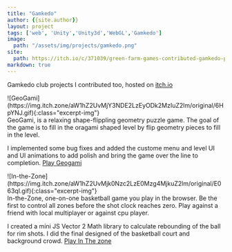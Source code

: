```yaml
---
title: "Gamkedo"
author: {{site.author}}
layout: project
tags: ['web', 'Unity','Unity3d','WebGL','Gamkedo']
image:
  path: "/assets/img/projects/gamkedo.png"
site:
  path: https://itch.io/c/371039/green-farm-games-contributed-gamkedo-projects
markdown: true
---
```


Gamkedo club projects I contributed too, hosted on [itch.io](https://itch.io)
<div>
  <div class="ex1">
  ![GeoGami](https://img.itch.zone/aW1hZ2UvMjY3NDE2LzEyODk2MzIuZ2lm/original/6HpYNJ.gif){:class="excerpt-img"}
  </div>
  <div class="ex2">
  GeoGami, is a relaxing shape-flippling geometry puzzle game. The goal of the game is to fill in the oragami shaped level by flip geometry pieces to fill in the level. 

  I implemented some bug fixes and added the custome menu and level UI and UI animations to add polish and bring the game over the line to completion. [Play Geogami](https://evergames.itch.io/geogami)
  </div>
  </div>
  <!--more-->
  <div>
  <div class="ex1">
  ![In-the-Zone](https://img.itch.zone/aW1hZ2UvMjk0Nzc2LzE0Mzg4MjkuZ2lm/original/E063ql.gif){:class="excerpt-img"}
  </div>
  <div class="ex2">
  In-the-Zone,  one-on-one basketball game you play in the browser. Be the first to control all zones before the shot clock reaches zero. Play against a friend with local multiplayer or against cpu player.

  I created a mini JS Vector 2 Math library to calculate rebounding of the ball for rim shots. I did the final designed of the basketball court and background crowd. [Play In The zone](https://gamkedo.itch.io/in-the-zone)
  </div>
</div>
